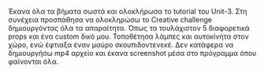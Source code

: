 Έκανα όλα τα βήματα σωστά και ολοκλήρωσα το tutorial του Unit-3. Στη συνέχεια προσπάθησα να ολοκληρώσω το Creative challenge δημιουργόντας όλα τα απαραίτητα. Όπως τα τουλάχιστον 5 διαφορετικά props και ένα custom δικό μου. Τοποθέτησα λάμπες και αυτοκίνητα στον χώρο, ενώ έφτιαξα έναν μαύρο σκουπιδοντενεκέ. Δεν κατάφερα να δημιουργήσω mp4 αρχείο και έκανα screenshot μέσα στο πρόγραμμα όπου φαίνονται όλα.
